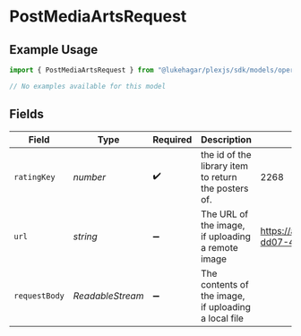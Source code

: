 # PostMediaArtsRequest

## Example Usage

```typescript
import { PostMediaArtsRequest } from "@lukehagar/plexjs/sdk/models/operations";

// No examples available for this model
```

## Fields

| Field                                                              | Type                                                               | Required                                                           | Description                                                        | Example                                                            |
| ------------------------------------------------------------------ | ------------------------------------------------------------------ | ------------------------------------------------------------------ | ------------------------------------------------------------------ | ------------------------------------------------------------------ |
| `ratingKey`                                                        | *number*                                                           | :heavy_check_mark:                                                 | the id of the library item to return the posters of.               | 2268                                                               |
| `url`                                                              | *string*                                                           | :heavy_minus_sign:                                                 | The URL of the image, if uploading a remote image                  | https://api.mediux.pro/assets/fcfdc487-dd07-4993-a0c1-0a3015362e5b |
| `requestBody`                                                      | *ReadableStream<Uint8Array>*                                       | :heavy_minus_sign:                                                 | The contents of the image, if uploading a local file               |                                                                    |
